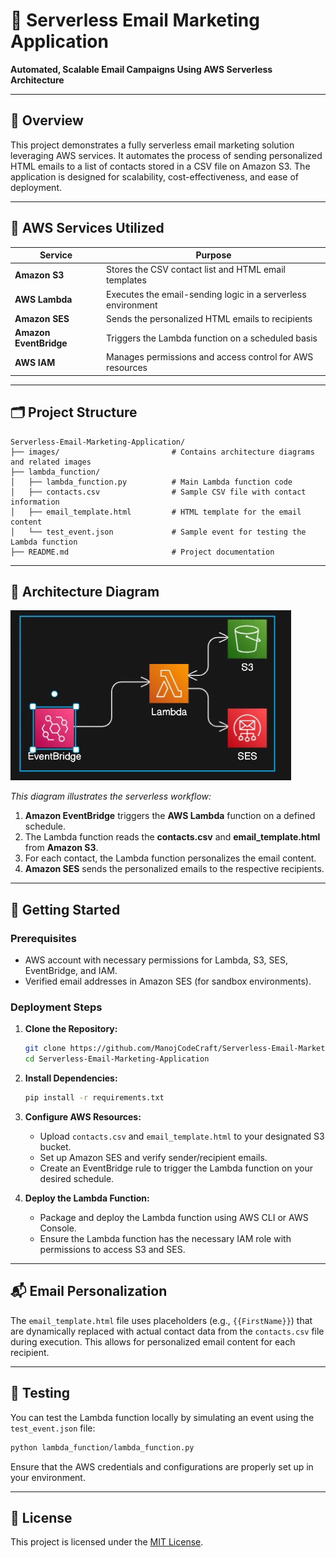
# 📧 Serverless Email Marketing Application

**Automated, Scalable Email Campaigns Using AWS Serverless Architecture**

---

## 🧠 Overview

This project demonstrates a fully serverless email marketing solution leveraging AWS services. It automates the process of sending personalized HTML emails to a list of contacts stored in a CSV file on Amazon S3. The application is designed for scalability, cost-effectiveness, and ease of deployment.

---

## 🔧 AWS Services Utilized

| Service                 | Purpose                                                                 |
|-------------------------|-------------------------------------------------------------------------|
| **Amazon S3**           | Stores the CSV contact list and HTML email templates                    |
| **AWS Lambda**          | Executes the email-sending logic in a serverless environment            |
| **Amazon SES**          | Sends the personalized HTML emails to recipients                        |
| **Amazon EventBridge**  | Triggers the Lambda function on a scheduled basis                       |
| **AWS IAM**             | Manages permissions and access control for AWS resources                |

---

## 🗂️ Project Structure

```
Serverless-Email-Marketing-Application/
├── images/                         # Contains architecture diagrams and related images
├── lambda_function/
│   ├── lambda_function.py          # Main Lambda function code
│   ├── contacts.csv                # Sample CSV file with contact information
│   ├── email_template.html         # HTML template for the email content
│   └── test_event.json             # Sample event for testing the Lambda function
├── README.md                       # Project documentation
```

---

## 🧭 Architecture Diagram

![Architecture Diagram](images/Architecture.jpg)

*This diagram illustrates the serverless workflow:*

1. **Amazon EventBridge** triggers the **AWS Lambda** function on a defined schedule.
2. The Lambda function reads the **contacts.csv** and **email_template.html** from **Amazon S3**.
3. For each contact, the Lambda function personalizes the email content.
4. **Amazon SES** sends the personalized emails to the respective recipients.

---

## 🚀 Getting Started

### Prerequisites

- AWS account with necessary permissions for Lambda, S3, SES, EventBridge, and IAM.
- Verified email addresses in Amazon SES (for sandbox environments).

### Deployment Steps

1. **Clone the Repository:**

   ```bash
   git clone https://github.com/ManojCodeCraft/Serverless-Email-Marketing-Application.git
   cd Serverless-Email-Marketing-Application
   ```

2. **Install Dependencies:**

   ```bash
   pip install -r requirements.txt
   ```

3. **Configure AWS Resources:**

   - Upload `contacts.csv` and `email_template.html` to your designated S3 bucket.
   - Set up Amazon SES and verify sender/recipient emails.
   - Create an EventBridge rule to trigger the Lambda function on your desired schedule.

4. **Deploy the Lambda Function:**

   - Package and deploy the Lambda function using AWS CLI or AWS Console.
   - Ensure the Lambda function has the necessary IAM role with permissions to access S3 and SES.

---

## 📬 Email Personalization

The `email_template.html` file uses placeholders (e.g., `{{FirstName}}`) that are dynamically replaced with actual contact data from the `contacts.csv` file during execution. This allows for personalized email content for each recipient.

---

## 🧪 Testing

You can test the Lambda function locally by simulating an event using the `test_event.json` file:

```bash
python lambda_function/lambda_function.py
```

Ensure that the AWS credentials and configurations are properly set up in your environment.

---

## 📄 License

This project is licensed under the [MIT License](LICENSE).
